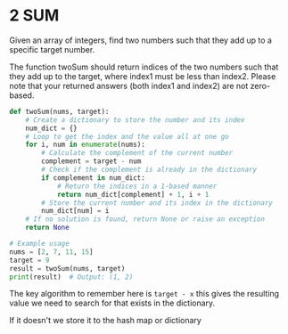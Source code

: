 # 2 SUM

Given an array of integers, find two numbers such that they add up to a specific target number.

The function twoSum should return indices of the two numbers such that they add up to the target, where index1 must be less than index2. Please note that your returned answers (both index1 and index2) are not zero-based.

```python
def twoSum(nums, target):
    # Create a dictionary to store the number and its index
    num_dict = {}
    # Loop to get the index and the value all at one go 
    for i, num in enumerate(nums):
        # Calculate the complement of the current number
        complement = target - num
        # Check if the complement is already in the dictionary
        if complement in num_dict:
            # Return the indices in a 1-based manner
            return num_dict[complement] + 1, i + 1
        # Store the current number and its index in the dictionary
        num_dict[num] = i
    # If no solution is found, return None or raise an exception
    return None

# Example usage
nums = [2, 7, 11, 15]
target = 9
result = twoSum(nums, target)
print(result)  # Output: (1, 2)
```

The key algorithm to remember here is `target - x` this gives the resulting value we need to search for that exists in the dictionary.

If it doesn't we store it to the hash map or dictionary